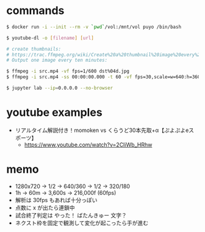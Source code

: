 # commands
```sh
$ docker run -i --init --rm -v `pwd`/vol:/mnt/vol puyo /bin/bash
```

```sh
$ youtube-dl -o [filename] [url]
```

```sh
# create thumbnails:
# https://trac.ffmpeg.org/wiki/Create%20a%20thumbnail%20image%20every%20X%20seconds%20of%20the%20video
# Output one image every ten minutes:

$ ffmpeg -i src.mp4 -vf fps=1/600 dst%04d.jpg
$ ffmpeg -i src.mp4 -ss 00:00:00.000 -t 60 -vf fps=30,scale=w=640:h=360:force_original_aspect_ratio=decrease dst%06d.jpg
```

```sh
$ jupyter lab --ip=0.0.0.0 --no-browser
```

# youtube examples
- リアルタイム解説付き！momoken vs くらうど30本先取+α【ぷよぷよeスポーツ】
  - https://www.youtube.com/watch?v=2CIiWb_HRhw

# memo
- 1280x720 -> 1/2 -> 640/360 -> 1/2 -> 320/180
- 1h -> 60m -> 3,600s -> 216,000f (60fps)
- 解析は 30fps もあれば十分っぽい
- 点数に x が出たら連鎖中
- 試合終了判定は やった！ ばたんきゅー 文字？
- ネクスト枠を固定で観測して変化が起こったら手が進む
